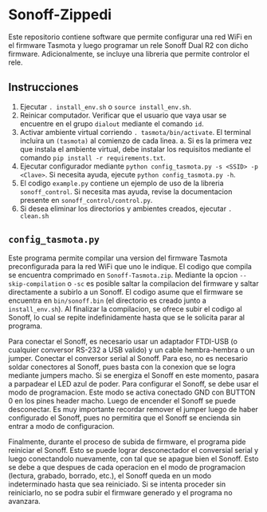 # Sonoff-Zippedi

Este repositorio contiene software que permite configurar una red WiFi en el firmware Tasmota y luego programar un rele Sonoff Dual R2 con dicho firmware. Adicionalmente, se incluye una libreria que permite controlor el rele.

## Instrucciones

1. Ejecutar `. install_env.sh` o `source install_env.sh`.
2. Reinicar computador. Verificar que el usuario que vaya usar se encuentre en el grupo `dialout` mediante el comando `id`.
3. Activar ambiente virtual corriendo `. tasmota/bin/activate`. El terminal incluira un `(tasmota)` al comienzo de cada linea.
  a. Si es la primera vez que instala el ambiente virtual, debe instalar los requisitos mediante el comando `pip install -r requirements.txt`.
4. Ejecutar configurador mediante `python config_tasmota.py -s <SSID> -p <Clave>`. Si necesita ayuda, ejecute `python config_tasmota.py -h`.
5. El codigo `example.py` contiene un ejemplo de uso de la libreria `sonoff_control`. Si necesita mas ayuda, revise la documentacion presente en `sonoff_control/control.py`.
6. Si desea eliminar los directorios y ambientes creados, ejecutar `. clean.sh`

## `config_tasmota.py`

Este programa permite compilar una version del firmware Tasmota preconfigurada para la red WiFi que uno le indique. El codigo que compila se encuentra comprimado en `Sonoff-Tasmota.zip`. Mediante la opcion `--skip-compilation` o `-sc` es posible saltar la compilacion del firmware y saltar directamente a subirlo a un Sonoff. El codigo asume que el firmware se encuentra en `bin/sonoff.bin` (el directorio es creado junto a `install_env.sh`). Al finalizar la compilacion, se ofrece subir el codigo al Sonoff, lo cual se repite indefinidamente hasta que se le solicita parar al programa.

Para conectar el Sonoff, es necesario usar un adaptador FTDI-USB (o cualquier conversor RS-232 a USB valido) y un cable hembra-hembra o un jumper. Conectar el conversor serial al Sonoff. Para eso, no es necesario soldar conectores al Sonoff, pues basta con la conexion que se logra mediante jumpers macho. Si se energiza el Sonoff en este momento, pasara a parpadear el LED azul de poder. Para configurar el Sonoff, se debe usar el modo de programacion. Este modo se activa conectado GND con BUTTON 0 en los pines header macho. Luego de encender el Sonoff se puede desconectar. Es muy importante recordar remover el jumper luego de haber configurado el Sonoff, pues no permitira que el Sonoff se encienda sin entrar a modo de configuracion.

Finalmente, durante el proceso de subida de firmware, el programa pide reiniciar el Sonoff. Esto se puede lograr desconectador el conversial serial y luego conectandolo nuevamente, con tal que se apague bien el Sonoff. Esto se debe a que despues de cada operacion en el modo de programacion (lectura, grabado, borrado, etc.), el Sonoff queda en un modo indeterminado hasta que sea reiniciado. Si se intenta proceder sin reiniciarlo, no se podra subir el firmware generado y el programa no avanzara.